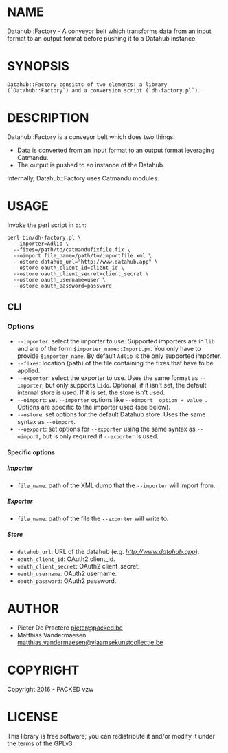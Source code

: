 # NAME

Datahub::Factory - A conveyor belt which transforms data from an input format
to an output format before pushing it to a Datahub instance.

# SYNOPSIS

    Datahub::Factory consists of two elements: a library (`Datahub::Factory`) and a conversion script (`dh-factory.pl`).

# DESCRIPTION

Datahub::Factory is a conveyor belt which does two things:

* Data is converted from an input format to an output format leveraging
  Catmandu.
* The output is pushed to an instance of the Datahub.

Internally, Datahub::Factory uses Catmandu modules.

# USAGE

Invoke the perl script in `bin`:

```
perl bin/dh-factory.pl \
  --importer=Adlib \
  --fixes=/path/to/catmandufixfile.fix \
  --oimport file_name=/path/to/importfile.xml \
  --ostore datahub_url="http://www.datahub.app" \
  --ostore oauth_client_id=client_id \
  --ostore oauth_client_secret=client_secret \
  --ostore oauth_username=user \
  --ostore oauth_password=password
```
## CLI

### Options

* `--importer`: select the importer to use. Supported importers are in `lib` and are of the form `$importer_name::Import.pm`. You only have to provide `$importer_name`. By default `Adlib` is the only supported importer.
* `--fixes`: location (path) of the file containing the fixes that have to be applied.
* `--exporter`: select the exporter to use. Uses the same format as `--importer`, but only supports `Lido`. Optional, if it isn't set, the default internal store is used. If it is set, the store isn't used.
* `--oimport`: set `--importer` options like `--oimport _option_=_value_`. Options are specific to the importer used (see below).
* `--ostore`: set options for the default Datahub store. Uses the same syntax as `--oimport`.
* `--oexport`: set options for `--exporter` using the same syntax as `--oimport`, but is only required if `--exporter` is used.

#### Specific options
##### Importer

* `file_name`: path of the XML dump that the `--importer` will import from.

##### Exporter

* `file_name`: path of the file the `--exporter` will write to.

##### Store

* `datahub_url`: URL of the datahub (e.g. _http://www.datahub.app_).
* `oauth_client_id`: OAuth2 client_id.
* `oauth_client_secret`: OAuth2 client_secret.
* `oauth_username`: OAuth2 username.
* `oauth_password`: OAuth2 password.

# AUTHOR

* Pieter De Praetere <pieter@packed.be>
* Matthias Vandermaesen <matthias.vandermaesen@vlaamsekunstcollectie.be>

# COPYRIGHT

Copyright 2016 - PACKED vzw

# LICENSE

This library is free software; you can redistribute it and/or modify
it under the terms of the GPLv3.
